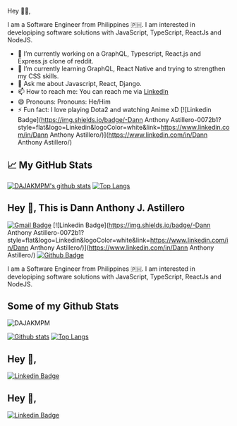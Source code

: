 Hey 👋🏻,

I am a Software Engineer from Philippines 🇵🇭. I am interested in developiping software solutions with JavaScript, TypeScript, ReactJs and NodeJS.

- 🔭 I’m currently working on a GraphQL, Typescript, React.js and Express.js clone of reddit.
- 🌱 I’m currently learning GraphQL, React Native and trying to strengthen my CSS skills.
- 💬 Ask me about Javascript, React, Django.
- 📫 How to reach me: You can reach me via [LinkedIn](https://www.linkedin.com/in/dann-anthony-astillero-92194416b/?originalSubdomain=ph)
- 😄 Pronouns: Pronouns: He/Him
- ⚡ Fun fact: I love playing Dota2 and watching Anime xD
[![Linkedin Badge](https://img.shields.io/badge/-Dann Anthony Astillero-0072b1?style=flat&logo=Linkedin&logoColor=white&link=https://www.linkedin.com/in/Dann Anthony Astillero/)](https://www.linkedin.com/in/Dann Anthony Astillero/)
## &#x1f4c8; My GitHub Stats
[![DAJAKMPM's github stats](https://github-readme-stats.vercel.app/api?username=DAJAKMPM&theme=tokyonight&count_private=true)](https://github.com/DAJAKMPM/github-readme-stats)
[![Top Langs](https://github-readme-stats.vercel.app/api/top-langs/?username=DAJAKMPM&layout=compact&theme=tokyonight)](https://github.com/DAJAKMPM/github-readme-stats)

## Hey 👋, This is Dann Anthony J. Astillero
[![Gmail Badge](https://img.shields.io/badge/-adannanthony@gmail.com-c14438?style=flat&logo=Gmail&logoColor=white&link=mailto:adannanthony@gmail.com)](mailto:adannanthony@gmail.com) 
[![Linkedin Badge](https://img.shields.io/badge/-Dann Anthony Astillero-0072b1?style=flat&logo=Linkedin&logoColor=white&link=https://www.linkedin.com/in/Dann Anthony Astillero/)](https://www.linkedin.com/in/Dann Anthony Astillero/) [![Github Badge](https://img.shields.io/badge/-DAJAKMPM-grey?style=flat&logo=github&logoColor=white&link=https://github.com/DAJAKMPM/)](https://www.github.com/DAJAKMPM/) <p align='left'>I am a Software Engineer from Philippines 🇵🇭. I am interested in developiping software solutions with JavaScript, TypeScript, ReactJs and NodeJS.</p>
## Some of my Github Stats
<p align=left> <img src=https://komarev.com/ghpvc/?username=DAJAKMPM alt=DAJAKMPM /> </p>

[![Github stats](https://github-readme-stats.vercel.app/api?username=DAJAKMPM&show_icons=true&include_all_commits=true)](https://github.com/DAJAKMPM/github-readme-stats)
[![Top Langs](https://github-readme-stats.vercel.app/api/top-langs/?username=DAJAKMPM&layout=compact)](https://github.com/DAJAKMPM/github-readme-stats)

## Hey 👋, 
[![Linkedin Badge](https://img.shields.io/badge/-dannanthony-astillero-0072b1?style=flat&logo=Linkedin&logoColor=white&link=https://www.linkedin.com/in/dannanthony-astillero/)](https://www.linkedin.com/in/dannanthony-astillero/) 
## Hey 👋, 
[![Linkedin Badge](https://img.shields.io/badge/-dajakmpm-0072b1?style=flat&logo=Linkedin&logoColor=white&link=https://www.linkedin.com/in/dajakmpm/)](https://www.linkedin.com/in/dajakmpm/) 
